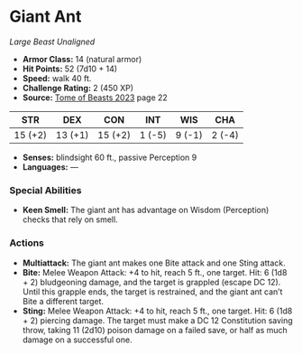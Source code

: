 # Giant Ant

*Large* *Beast* *Unaligned*

- **Armor Class:** 14 (natural armor)
- **Hit Points:** 52 (7d10 + 14)
- **Speed:** walk 40 ft.
- **Challenge Rating:** 2 (450 XP)
- **Source:** [Tome of Beasts 2023](https://koboldpress.com/kpstore/product/tome-of-beasts-1-2023-edition/) page 22

| STR | DEX | CON | INT | WIS | CHA |
| --- | --- | --- | --- | --- | --- |
| 15 (+2) | 13 (+1) | 15 (+2) | 1 (-5) | 9 (-1) | 2 (-4) |

- **Senses:** blindsight 60 ft., passive Perception 9
- **Languages:** —

### Special Abilities

- **Keen Smell:** The giant ant has advantage on Wisdom (Perception) checks that rely on smell.

### Actions

- **Multiattack:** The giant ant makes one Bite attack and one Sting attack.
- **Bite:** Melee Weapon Attack: +4 to hit, reach 5 ft., one target. Hit: 6 (1d8 + 2) bludgeoning damage, and the target is grappled (escape DC 12). Until this grapple ends, the target is restrained, and the giant ant can’t Bite a different target.
- **Sting:** Melee Weapon Attack: +4 to hit, reach 5 ft., one target. Hit: 6 (1d8 + 2) piercing damage. The target must make a DC 12 Constitution saving throw, taking 11 (2d10) poison damage on a failed save, or half as much damage on a successful one.
